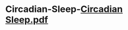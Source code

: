 # Circadian-Sleep-[Circadian Sleep.pdf](https://github.com/alarakoc/Circadian-Sleep-/files/10719057/Circadian.Sleep.pdf)
